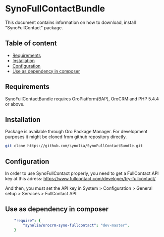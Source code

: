 SynoFullContactBundle
=====================

This document contains information on how to download, install "SynoFullContact" package.

Table of content
-----------------

- [Requirements](#requirements)
- [Installation](#installation)
- [Configuration](#configuration)
- [Use as dependency in composer](#use-as-dependency-in-composer)

Requirements
------------

SynoFullContactBundle requires OroPlatform(BAP), OroCRM and PHP 5.4.4 or above.

Installation
------------

Package is available through Oro Package Manager.
For development purposes it might be cloned from github repository directly.

```bash
git clone https://github.com/synolia/SynoFullContactBundle.git
```

Configuration
-------------

In order to use SynoFullContact properly, you need to get a FullContact API key at this adress:
https://www.fullcontact.com/developer/try-fullcontact/

And then, you must set the API key in System > Configuration > General setup > Services > FullContact API

Use as dependency in composer
-----------------------------

```yaml
    "require": {
        "synolia/orocrm-syno-fullcontact": "dev-master",
    }
```